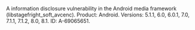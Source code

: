 A information disclosure vulnerability in the Android media framework (libstagefright_soft_avcenc). Product: Android. Versions: 5.1.1, 6.0, 6.0.1, 7.0, 7.1.1, 7.1.2, 8.0, 8.1. ID: A-69065651.